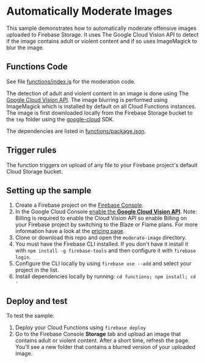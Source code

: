 # Automatically Moderate Images

This sample demonstrates how to automatically moderate offensive images uploaded to Firebase Storage. It uses The Google Cloud Vision API to detect if the image contains adult or violent content and if so uses ImageMagick to blur the image.

## Functions Code

See file [functions/index.js](functions/index.js) for the moderation code.

The detection of adult and violent content in an image is done using The [Google Cloud Vision API](https://cloud.google.com/vision/).
The image blurring is performed using ImageMagick which is installed by default on all Cloud Functions instances. The image is first downloaded locally from the Firebase Storage bucket to the `tmp` folder using the [google-cloud](https://github.com/GoogleCloudPlatform/google-cloud-node) SDK.

The dependencies are listed in [functions/package.json](functions/package.json).

## Trigger rules

The function triggers on upload of any file to your Firebase project's default Cloud Storage bucket.

## Setting up the sample

 1. Create a Firebase project on the [Firebase Console](https://console.firebase.google.com).
 1. In the Google Cloud Console [enable the **Google Cloud Vision API**](https://console.cloud.google.com/apis/api/vision.googleapis.com/overview?project=_). Note: Billing is required to enable the Cloud Vision API so enable Billing on your Firebase project by switching to the Blaze or Flame plans. For more information have a look at the [pricing page](https://firebase.google.com/pricing/).
 1. Clone or download this repo and open the `moderate-image` directory.
 1. You must have the Firebase CLI installed. If you don't have it install it with `npm install -g firebase-tools` and then configure it with `firebase login`.
 1. Configure the CLI locally by using `firebase use --add` and select your project in the list.
 1. Install dependencies locally by running: `cd functions; npm install; cd -`

## Deploy and test

To test the sample:

1. Deploy your Cloud Functions using `firebase deploy`
1. Go to the Firebase Console **Storage** tab and upload an image that contains adult or violent content. After a short time, refresh the page. You'll see a new folder that contains a blurred version of your uploaded image.
